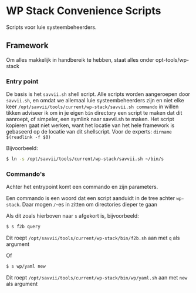 # WP Stack Convenience Scripts

Scripts voor luie systeembeheerders.

## Framework

Om alles makkelijk in handbereik te hebben, staat alles onder opt-tools/wp-stack

### Entry point

De basis is het `savvii.sh` shell script. Alle scripts worden aangeroepen door `savvii.sh`, en omdat
we allemaal luie systeembeheerders zijn en niet elke keer `/opt/savvii/tools/current/wp-stack/savvii.sh commando`
in willen tikken adviseer ik om in je eigen `bin` directory een script te maken dat dit aanroept,
of simpeler, een symlink naar savvii.sh te maken. Het script kopieren gaat niet werken, want het locatie van het hele
framework is gebaseerd op de locatie van dit shellscript. Voor de experts: `dirname $(readlink -f $0)`

Bijvoorbeeld:
```sh
$ ln -s /opt/savvii/tools/current/wp-stack/savvii.sh ~/bin/s
```

### Commando's

Achter het entrypoint komt een commando en zijn parameters.

Een commando is een woord dat een script aanduidt in de tree achter `wp-stack`. Daar mogen `/`-es in zitten om directories dieper te gaan


Als dit zoals hierboven naar `s` afgekort is, bijvoorbeeld:

```sh
$ s f2b query
```
Dit roept `/opt/savvii/tools/current/wp-stack/bin/f2b.sh` aan met `q` als argument

Of

```sh
$ s wp/yaml new
```
Dit roept `/opt/savvii/tools/current/wp-stack/bin/wp/yaml.sh` aan met `new` als argument

